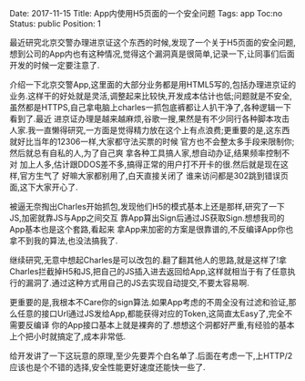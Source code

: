 Date: 2017-11-15
Title:  App内使用H5页面的一个安全问题
Tags:  app
Toc:no
Status: public
Position: 1

  最近研究北京交警办理进京证这个东西的时候,发现了一个关于H5页面的安全问题,想到公司的App内也有这种情况,觉得这个漏洞真是很简单,记录一下,让同事们后面开发的时候一定要注意了.

  介绍一下北京交警App,这里面的大部分业务都是用HTML5写的,包括办理进京证的业务.这样干的好处就是灵活,调整起来比较快,开发成本估计也低;问题就是不安全,虽然都是HTTPS,自己拿电脑上charles一抓包底裤都让人扒干净了,各种逻辑一下看到了.最近 进京证办理是越来越麻烦,谷歌一搜,果然是有不少同行各种脚本攻击人家.我一直懒得研究,一方面是觉得精力放在这个上有点浪费;更重要的是,这东西就好比当年的12306一样,大家都守法买票的时候 官方也不会整太多手段来限制你;然后就总有自私的人,为了自己爽 拿各种工具搞人家,想自动办证,结果频率控制不对 加上人多,估计跟DDOS差不多,搞得正常的用户打不开卡的很.然后就是现在这样,官方生气了 好嘛大家都别用了,白天直接关闭了 谁来访问都是302跳到错误页面,这下大家开心了.
  
  被逼无奈掏出Charles开始抓包,发现他们H5的模式基本上还是那样,研究了一下JS,加密就靠JS与App之间交互 靠App算出Sign后通过JS获取Sign.想想我司的App基本也是这个套路,看起来 拿App来加密的方案是很靠谱的,不反编译App你也拿不到我的算法,也没法搞我了.
  
  继续研究,无意中想起Charles是可以改包的.翻了翻其他人的思路,就是这样了!拿Charles拦截掉H5和JS,把自己的JS插入进去返回给App,这样就相当于有了任意执行的漏洞了.通过这种方式用自己的JS去实现自动提交,不要太容易啊.
  
  更重要的是,我根本不Care你的sign算法.如果App考虑的不周全没有过滤和验证,那么任意的接口Url通过JS发给App,都能获得对应的Token,这简直太Easy了,完全不需要反编译 你的App接口基本上就是裸奔的了.想想这个洞都好严重,有经验的基本上个把小时就搞定了,成本非常低.
  
  给开发讲了一下这玩意的原理,至少先要弄个白名单了.后面在考虑一下,上HTTP/2应该也是个不错的选择,安全性能更好速度还能快一些了.


